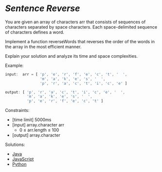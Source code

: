 _Sentence Reverse_
==================

You are given an array of characters arr that consists of sequences of characters separated by space characters. Each space-delimited sequence of characters defines a word.

Implement a function reverseWords that reverses the order of the words in the array in the most efficient manner.

Explain your solution and analyze its time and space complexities.

Example:

```javascript
input:  arr = [ 'p', 'e', 'r', 'f', 'e', 'c', 't', '  ',
                'm', 'a', 'k', 'e', 's', '  ',
                'p', 'r', 'a', 'c', 't', 'i', 'c', 'e' ]

output: [ 'p', 'r', 'a', 'c', 't', 'i', 'c', 'e', '  ',
          'm', 'a', 'k', 'e', 's', '  ',
          'p', 'e', 'r', 'f', 'e', 'c', 't' ]
```

Constraints:
- [time limit] 5000ms
- [input] array.character arr
  - 0 ≤ arr.length ≤ 100
- [output] array.character

Solutions:
- [Java](https://github.com/kywbaek/pramp_questions/blob/master/questions/sentence-reverse/solution.java)
- [JavaScript](https://github.com/kywbaek/pramp_questions/blob/master/questions/sentence-reverse/solution.js)
- [Python](https://github.com/kywbaek/pramp_questions/blob/master/questions/sentence-reverse/solution.py)
